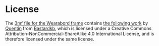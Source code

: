 # License

The [3mf file for the Wearabord frame](https://github.com/wulphred/wearabord/blob/main/files/cura/v1.stl) contains [the following work](https://github.com/Bastardkb/Charybdis/blob/main/files/mods/printable-btu-screws/bottom.stl) by [Quentin](https://github.com/bstiq) from [Bastardkb](https://github.com/Bastardkb), which is licensed under a Creative Commons Attribution-NonCommercial-ShareAlike 4.0 International License, and is therefore licensed under the same license.